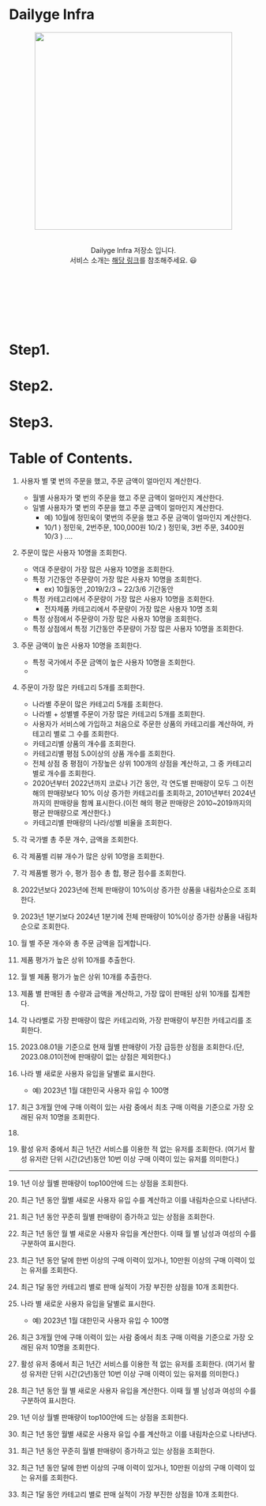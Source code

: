 
# Dailyge Infra

<div align="center">
  <img width="400" src="https://img1.daumcdn.net/thumb/R1280x0/?scode=mtistory2&fname=https%3A%2F%2Fblog.kakaocdn.net%2Fdn%2FCl3Zr%2FbtsH9tFrQxe%2F4Wd1nL8FuHANpzi9flDwBK%2Fimg.png"><br/><br/>
</div>
  
<div align="center">
  
  Dailyge Infra 저장소 입니다.  <br>
  서비스 소개는 [해당 링크]()를 참조해주세요. 😃 

</div>

<br/><br/><br/><br/><br/><br/>

# Step1. 


# Step2. 

# Step3. 

# Table of Contents.

1. 사용자 별 몇 번의 주문을 했고, 주문 금액이 얼마인지 계산한다.
    - 월별 사용자가 몇 번의 주문을 했고 주문 금액이 얼마인지 계산한다.
    - 일별 사용자가 몇 번의 주문을 했고 주문 금액이 얼마인지 계산한다.
        - 예) 10월에 정민욱이 몇번의 주문을 했고 주문 금액이 얼마인지 계산한다.
        - 10/1 ) 정민욱, 2번주문, 100,000원
        10/2 ) 정민욱, 3번 주문, 3400원
        10/3 ) ….
          
2. 주문이 많은 사용자 10명을 조회한다.
    - 역대 주문량이 가장 많은 사용자 10명을 조회한다.
    - 특정 기간동안 주문량이 가장 많은 사용자 10명을 조회한다.
        - ex) 10월동안 ,2019/2/3 ~ 22/3/6 기간동안
    - 특정 카테고리에서 주문량이 가장 많은 사용자 10명을 조회한다.
        - 전자제품 카테고리에서 주문량이 가장 많은 사용자 10명 조회
    - 특정 상점에서 주문량이 가장 많은 사용자 10명을 조회한다.
    - 특정 상점에서 특정 기간동안 주문량이 가장 많은 사용자 10명을 조회한다.

3. 주문 금액이 높은 사용자 10명을 조회한다.
    - 특정 국가에서 주문 금액이 높은 사용자 10명을 조회한다.
    - 

5. 주문이 가장 많은 카테고리 5개를 조회한다.
    - 나라별 주문이 많은 카테고리 5개를 조회한다.
    - 나라별 + 성별별 주문이 가장 많은 카테고리 5개를 조회한다.
    - 사용자가 서비스에 가입하고 처음으로 주문한 상품의 카테고리를 계산하여, 카테고리 별로 그 수를 조회한다.
    - 카테고리별 상품의 개수를 조회한다.
    - 카테고리별 평점 5.0이상의 상품 개수를 조회한다.
    - 전체 상점 중 평점이 가장높은 상위 100개의 상점을 계산하고, 그 중 카테고리별로 개수를 조회한다.
    - 2020년부터 2022년까지 코로나 기간 동안, 각 연도별 판매량이 모두 그 이전 해의 판매량보다 10% 이상 증가한 카테고리를 조회하고, 2010년부터 2024년까지의 판매량을 함께 표시한다.(이전 해의 평균 판매량은 2010~2019까지의 평균 판매량으로 계산한다.)
    - 카테고리별 판매량의 나라/성별 비율을 조회한다.
6. 각 국가별 총 주문 개수, 금액을 조회한다.
7. 각 제품별 리뷰 개수가 많은 상위 10명을 조회한다.
8. 각 제품별 평가 수, 평가 점수 총 합, 평균 점수를 조회한다.
9. 2022년보다 2023년에 전체 판매량이 10%이상 증가한 상품을 내림차순으로 조회한다.
10. 2023년 1분기보다 2024년 1분기에 전체 판매량이 10%이상 증가한 상품을 내림차순으로 조회한다.
11. 월 별 주문 개수와 총 주문 금액을 집계합니다.
12. 제품 평가가 높은 상위 10개를 추출한다.
13. 월 별 제품 평가가 높은 상위 10개를 추출한다.
14. 제품 별 판매된 총 수량과 금액을 계산하고, 가장 많이 판매된 상위 10개를 집계한다.
15. 각 나라별로 가장 판매량이 많은 카테고리와, 가장 판매량이 부진한 카테고리를 조회한다.
16. 2023.08.01을 기준으로 현재 월별 판매량이 가장 급등한 상점을 조회한다.(단, 2023.08.01이전에 판매량이 없는 상점은 제외한다.)
23. 나라 별 새로운 사용자 유입을 달별로 표시한다.
    - 예) 2023년 1월 대한민국 사용자 유입 수 100명
24. 최근 3개월 안에 구매 이력이 있는 사람 중에서 최초 구매 이력을 기준으로 가장 오래된 유저 10명을 조회한다.

25. 
17. 활성 유저 중에서 최근 1년간 서비스를 이용한 적 없는 유저를 조회한다.
(여기서 활성 유저란 단위 시간(2년)동안 10번 이상 구매 이력이 있는 유저를 의미한다.)

---- 

19. 1년 이상 월별 판매량이 top100안에 드는 상점을 조회한다.
20. 최근 1년 동안 월별 새로운 사용자 유입 수를 계산하고 이를 내림차순으로 나타낸다.
21. 최근 1년 동안 꾸준히 월별 판매량이 증가하고 있는 상점을 조회한다.
22. 최근 1년 동안 월 별 새로운 사용자 유입을 계산한다. 이때 월 별 남성과 여성의 수를 구분하여 표시한다.
23. 최근 1년 동안 달에 한번 이상의 구매 이력이 있거나, 10만원 이상의 구매 이력이 있는 유저를 조회한다.
24. 최근 1달 동안 카테고리 별로 판매 실적이 가장 부진한 상점을 10개 조회한다.
25. 나라 별 새로운 사용자 유입을 달별로 표시한다.
    - 예) 2023년 1월 대한민국 사용자 유입 수 100명
26. 최근 3개월 안에 구매 이력이 있는 사람 중에서 최초 구매 이력을 기준으로 가장 오래된 유저 10명을 조회한다.


16. 활성 유저 중에서 최근 1년간 서비스를 이용한 적 없는 유저를 조회한다.
(여기서 활성 유저란 단위 시간(2년)동안 10번 이상 구매 이력이 있는 유저를 의미한다.)
20. 최근 1년 동안 월 별 새로운 사용자 유입을 계산한다. 이때 월 별 남성과 여성의 수를 구분하여 표시한다.
18. 1년 이상 월별 판매량이 top100안에 드는 상점을 조회한다.
19. 최근 1년 동안 월별 새로운 사용자 유입 수를 계산하고 이를 내림차순으로 나타낸다.
20. 최근 1년 동안 꾸준히 월별 판매량이 증가하고 있는 상점을 조회한다.

21. 최근 1년 동안 달에 한번 이상의 구매 이력이 있거나, 10만원 이상의 구매 이력이 있는 유저를 조회한다.
22. 최근 1달 동안 카테고리 별로 판매 실적이 가장 부진한 상점을 10개 조회한다.
